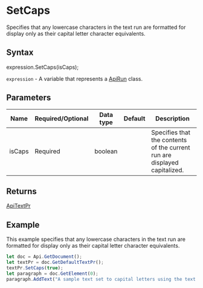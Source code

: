 # SetCaps

Specifies that any lowercase characters in the text run are formatted for display only as their capital letter character equivalents.

## Syntax

expression.SetCaps(isCaps);

`expression` - A variable that represents a [ApiRun](../ApiRun.md) class.

## Parameters

| **Name** | **Required/Optional** | **Data type** | **Default** | **Description** |
| ------------- | ------------- | ------------- | ------------- | ------------- |
| isCaps | Required | boolean |  | Specifies that the contents of the current run are displayed capitalized. |

## Returns

[ApiTextPr](../../ApiTextPr/ApiTextPr.md)

## Example

This example specifies that any lowercase characters in the text run are formatted for display only as their capital letter character equivalents.

```javascript
let doc = Api.GetDocument();
let textPr = doc.GetDefaultTextPr();
textPr.SetCaps(true);
let paragraph = doc.GetElement(0);
paragraph.AddText("A sample text set to capital letters using the text properties.");
```
